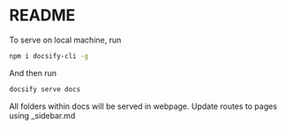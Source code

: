 # README

To serve on local machine, run 
```bash
npm i docsify-cli -g
```
And then run
```bash
docsify serve docs
```

All folders within docs will be served in webpage. Update routes to pages using _sidebar.md
